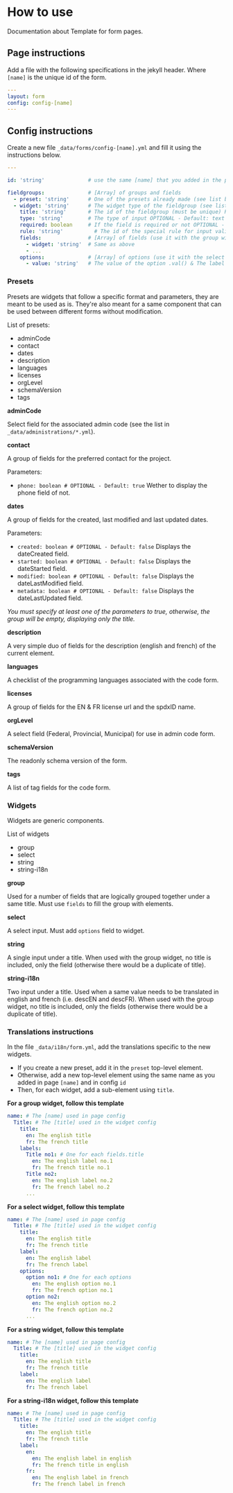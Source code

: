 # How to use

Documentation about Template for form pages.

## Page instructions
Add a file with the following specifications in the jekyll header. Where `[name]` is the unique id of the form.

```yaml
---
layout: form
config: config-[name]
---
```

## Config instructions
Create a new file `_data/forms/config-[name].yml` and fill it using the instructions below.

```yaml
---

id: 'string'              # use the same [name] that you added in the page header for config.

fieldgroups:              # [Array] of groups and fields
  - preset: 'string'      # One of the presets already made (see list below for available presets) REQUIRED
  - widget: 'string'      # The widget type of the fieldgroup (see list below for available widgets) REQUIRED
    title: 'string'       # The id of the fieldgroup (must be unique) REQUIRED
    type: 'string'        # The type of input OPTIONAL - Default: text
    required: boolean     # If the field is required or not OPTIONAL - Default: true
    rule: 'string'          # The id of the special rule for input validation (see _data/forms/rules.yml) OPTIONAL - Default: none
    fields:               # [Array] of fields (use it with the group widget) OPTIONAL - Default: nil
      - widget: 'string'  # Same as above
      - ...
    options:              # [Array] of options (use it with the select widget) OPTIONAL - Default: nil
      - value: 'string'   # The value of the option .val() & The label id for traduction (from _data/i18n/form/[id][title].options[label])
```

### Presets
Presets are widgets that follow a specific format and parameters, they are meant to be used as is. They're also meant for a same component that can be used between different forms without modification.

List of presets:
 - adminCode
 - contact
 - dates
 - description
 - languages
 - licenses
 - orgLevel
 - schemaVersion
 - tags

**adminCode**

Select field for the associated admin code (see the list in `_data/administrations/*.yml`).

**contact**

A group of fields for the preferred contact for the project.

Parameters:
 - `phone: boolean # OPTIONAL - Default: true` Wether to display the phone field of not.

**dates**

A group of fields for the created, last modified and last updated dates.

Parameters:
 - `created: boolean # OPTIONAL - Default: false` Displays the dateCreated field.
 - `started: boolean # OPTIONAL - Default: false` Displays the dateStarted field.
 - `modified: boolean # OPTIONAL - Default: false` Displays the dateLastModified field.
 - `metadata: boolean # OPTIONAL - Default: false` Displays the dateLastUpdated field.

*You must specify at least one of the parameters to true, otherwise, the group will be empty, displaying only the title.*

**description**

A very simple duo of fields for the description (english and french) of the current element.

**languages**

A checklist of the programming languages associated with the code form.

**licenses**

A group of fields for the EN & FR license url and the spdxID name.

**orgLevel**

A select field (Federal, Provincial, Municipal) for use in admin code form.

**schemaVersion**

The readonly schema version of the form.

**tags**

A list of tag fields for the code form.

### Widgets
Widgets are generic components.

List of widgets
 - group
 - select
 - string
 - string-i18n

**group**

Used for a number of fields that are logically grouped together under a same title. Must use `fields` to fill the group with elements.

**select**

A select input. Must add `options` field to widget.

**string**

A single input under a title.
When used with the group widget, no title is included, only the field (otherwise there would be a duplicate of title).

**string-i18n**

Two input under a title. Used when a same value needs to be translated in english and french (i.e. descEN and descFR).
When used with the group widget, no title is included, only the fields (otherwise there would be a duplicate of title).

### Translations instructions
In the file `_data/i18n/form.yml`, add the translations specific to the new widgets.
 - If you create a new preset, add it in the `preset` top-level element.
 - Otherwise, add a new top-level element using the same name as you added in page `[name]` and in config `id`
 - Then, for each widget, add a sub-element using `title`.

**For a group widget, follow this template**
```yaml
name: # The [name] used in page config
  Title: # The [title] used in the widget config
    title:
      en: The english title
      fr: The french title
    labels:
      Title no1: # One for each fields.title
        en: The english label no.1
        fr: The french title no.1
      Title no2:
        en: The english label no.2
        fr: The french label no.2
      ...
```

**For a select widget, follow this template**
```yaml
name: # The [name] used in page config
  Title: # The [title] used in the widget config
    title:
      en: The english title
      fr: The french title
    label:
      en: The english label
      fr: The french label
    options:
      option no1: # One for each options
        en: The english option no.1
        fr: The french option no.1
      option no2:
        en: The english option no.2
        fr: The french option no.2
      ...
```

**For a string widget, follow this template**
```yaml
name: # The [name] used in page config
  Title: # The [title] used in the widget config
    title:
      en: The english title
      fr: The french title
    label:
      en: The english label
      fr: The french label
```

**For a string-i18n widget, follow this template**
```yaml
name: # The [name] used in page config
  Title: # The [title] used in the widget config
    title:
      en: The english title
      fr: The french title
    label:
      en:
        en: The english label in english
        fr: The french title in english
      fr:
        en: The english label in french
        fr: The french label in french
```
